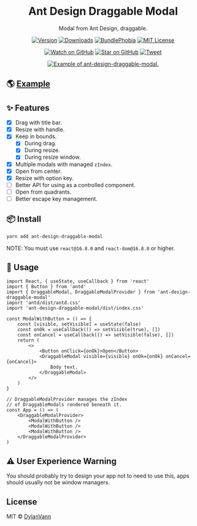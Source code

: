 <h1 align="center">Ant Design Draggable Modal</h1>

<div align="center">

Modal from Ant Design, draggable.

[![Version][version-badge]][package]
[![Downloads][downloads-badge]][npmtrends]
[![BundlePhobia](https://img.shields.io/bundlephobia/minzip/ant-design-draggable-modal.svg?style=flat-square)](https://bundlephobia.com/result?p=ant-design-draggable-modal)
[![MIT License][license-badge]][license]

[![Watch on GitHub][github-watch-badge]][github-watch]
[![Star on GitHub][github-star-badge]][github-star]
[![Tweet][twitter-badge]][twitter]

</div>

<div align="center">
<a href="https://distracted-hugle-66cb55.netlify.com/">
<img src="https://user-images.githubusercontent.com/1537615/52606003-06002180-2e3f-11e9-83f2-21fc6212924a.gif" alt="Example of ant-design-draggable-modal.">
</a>
</div>

## 🌎 [Example](https://ant-design-draggable-modal.netlify.app/)

## ✨ Features

-   [x] Drag with title bar.
-   [x] Resize with handle.
-   [x] Keep in bounds.
    -   [x] During drag.
    -   [x] During resize.
    -   [x] During resize window.
-   [x] Multiple modals with managed `zIndex`.
-   [x] Open from center.
-   [x] Resize with option key.
-   [ ] Better API for using as a controlled component.
-   [ ] Open from quadrants.
-   [ ] Better escape key management.

## 📦 Install

```bash
yarn add ant-design-draggable-modal
```

NOTE: You must use `react@16.8.0` and `react-dom@16.8.0` or higher.

## 🔨 Usage

```tsx
import React, { useState, useCallback } from 'react'
import { Button } from 'antd'
import { DraggableModal, DraggableModalProvider } from 'ant-design-draggable-modal'
import 'antd/dist/antd.css'
import 'ant-design-draggable-modal/dist/index.css'

const ModalWithButton = () => {
    const [visible, setVisible] = useState(false)
    const onOk = useCallback(() => setVisible(true), [])
    const onCancel = useCallback(() => setVisible(false), [])
    return (
        <>
            <Button onClick={onOk}>Open</Button>
            <DraggableModal visible={visible} onOk={onOk} onCancel={onCancel}>
                Body text.
            </DraggableModal>
        </>
    )
}

// DraggableModalProvider manages the zIndex
// of DraggableModals rendered beneath it.
const App = () => (
    <DraggableModalProvider>
        <ModalWithButton />
        <ModalWithButton />
        <ModalWithButton />
    </DraggableModalProvider>
)
```

## ⚠️ User Experience Warning

You should probably try to design your app not to need to use this, apps should usually not be window managers.

## License

MIT © [DylanVann](https://github.com/DylanVann)

<!--
Links:
-->

<!-- prettier-ignore-start -->

[downloads-badge]: https://img.shields.io/npm/dm/ant-design-draggable-modal.svg?style=flat-square
[npmtrends]: http://www.npmtrends.com/ant-design-draggable-modal
[package]: https://www.npmjs.com/package/ant-design-draggable-modal
[version-badge]: https://img.shields.io/npm/v/ant-design-draggable-modal.svg?style=flat-square
[license-badge]: https://img.shields.io/npm/l/ant-design-draggable-modal.svg?style=flat-square
[license]: https://github.com/dylanvann/ant-design-draggable-modal/blob/master/LICENSE
[twitter]: https://twitter.com/home?status=Check%20out%20ant-design-draggable-modal%20by%20%40atomarranger%20https%3A//github.com/DylanVann/ant-design-draggable-modal
[twitter-badge]: https://img.shields.io/twitter/url/https/github.com/DylanVann/ant-design-draggable-modal.svg?style=social
[github-watch-badge]: https://img.shields.io/github/watchers/dylanvann/ant-design-draggable-modal.svg?style=social
[github-watch]: https://github.com/dylanvann/ant-design-draggable-modal/watchers
[github-star-badge]: https://img.shields.io/github/stars/dylanvann/ant-design-draggable-modal.svg?style=social
[github-star]: https://github.com/dylanvann/ant-design-draggable-modal/stargazers

<!-- prettier-ignore-end -->
